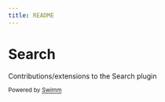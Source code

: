 ```yaml
---
title: README
---
```

# Search

Contributions/extensions to the Search plugin

<SwmMeta version="3.0.0"><sup>Powered by [Swimm](https://app.swimm.io/)</sup></SwmMeta>
